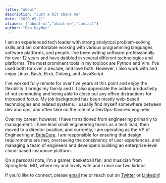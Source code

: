 ```yaml
---
title: "About"
description: "Just a bit about me"
date: "2020-05-21"
aliases: ["about-us","about-me","contact"]
author: "Ben Hayden"
---
```


I am an experienced tech leader with strong analytical problem-solving skills and am comfortable working with various programming languages, software platforms, and people. I've been writing software professionally for over 12 years and have dabbled in several different technologies and platforms. The most prominent tools in my toolbox are Python and Vim. I've used both for over a decade, and love both. However, I also work with and enjoy Linux, Bash, Elixir, Golang, and JavaScript.

I've worked fully remote for over five years at this point and enjoy the flexibility it brings my family and I. I also appreciate the added productivity of not commuting and being able to close out any office distractions for increased focus. My job background has been mostly web-based technologies and related systems. I usually find myself somewhere between dev and ops, and often take on the role of a DevOps-flavored engineer.

Over my career, however, I have transitioned from engineering primarily to management. I have lead small engineering teams as a tech lead, then moved to a director position, and currently, I am operating as the VP of Engineering at [BriteCore](https://www.britecore.com/). I am responsible for ensuring that design requirements are met, overseeing the consistency of user experiences, and managing a team of engineers and developers building an enterprise-level cloud-based insurance platform.

On a personal note, I'm a gamer, basketball fan, and musician from Springfield, MO, where my and lovely wife and I raise our two kiddos.

If you'd like to connect, please [email](mailto:contact@deybhayden.me) me or reach out on [Twitter](https://twitter.com/deybhayden) or [LinkedIn](https://www.linkedin.com/in/benhayden/)!
